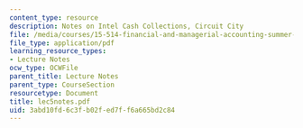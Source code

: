 ```yaml
---
content_type: resource
description: Notes on Intel Cash Collections, Circuit City
file: /media/courses/15-514-financial-and-managerial-accounting-summer-2003/3abd10fd6c3fb02fed7ff6a665bd2c84_lec5notes.pdf
file_type: application/pdf
learning_resource_types:
- Lecture Notes
ocw_type: OCWFile
parent_title: Lecture Notes
parent_type: CourseSection
resourcetype: Document
title: lec5notes.pdf
uid: 3abd10fd-6c3f-b02f-ed7f-f6a665bd2c84
---
```

